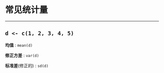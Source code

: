 # 常见统计量
---
`d <- c(1, 2, 3, 4, 5)`
---
**均值** : `mean(d)`

**修正方差** : `var(d)`

**标准差**(修正的) : `sd(d)`

